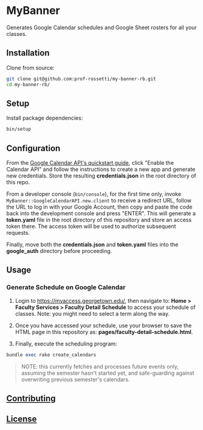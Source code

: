 # MyBanner

Generates Google Calendar schedules and Google Sheet rosters for all your classes.

## Installation

Clone from source:

```sh
git clone git@github.com:prof-rossetti/my-banner-rb.git
cd my-banner-rb/
```

## Setup

Install package dependencies:

```sh
bin/setup
```

## Configuration

From the [Google Calendar API's quickstart guide](https://developers.google.com/calendar/quickstart/ruby), click "Enable the Calendar API" and follow the instructions to create a new app and generate new credentials. Store the resulting **credentials.json** in the root directory of this repo.

From a developer console (`bin/console`), for the first time only, invoke `MyBanner::GoogleCalendarAPI.new.client` to receive a redirect URL, follow the URL to log in with your Google Account, then copy and paste the code back into the development console and press "ENTER". This will generate a **token.yaml** file in the root directory of this repository and store an access token there. The access token will be used to authorize subsequent requests.

Finally, move both the **credentials.json** and **token.yaml** files into the **google_auth** directory before proceeding.

## Usage

### Generate Schedule on Google Calendar

1. Login to https://myaccess.georgetown.edu/, then navigate to: **Home > Faculty Services > Faculty Detail Schedule** to access your schedule of classes. Note: you might need to select a term along the way.

2. Once you have accessed your schedule, use your browser to save the HTML page in this repository as: **pages/faculty-detail-schedule.html**.

3. Finally, execute the scheduling program:

```rb
bundle exec rake create_calendars
```

> NOTE: this currently fetches and processes future events only, assuming the semester hasn't started yet, and safe-guarding against overwriting previous semester's calendars.

## [Contributing](/CONTRIBUTING.md)

## [License](/LICENSE.md)
